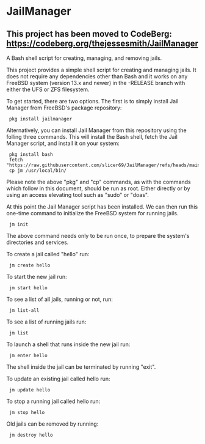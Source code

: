 # JailManager

## This project has been moved to CodeBerg: https://codeberg.org/thejessesmith/JailManager

A Bash shell script for creating, managing, and removing jails.

This project provides a simple shell script for creating and managing jails. It
does not require any dependencies other than Bash and it works on any
FreeBSD system (version 13.x and newer) in the -RELEASE branch with either the UFS or ZFS filesystem.

To get started, there are two options. The first is to simply install Jail Manager from
FreeBSD's package repository:

     pkg install jailmanager

Alternatively, you can install Jail Manager from this repository using the folling three commands.
This will install the Bash shell, fetch the Jail Manager script, and install it on your system:

     pkg install bash
     fetch "https://raw.githubusercontent.com/slicer69/JailManager/refs/heads/main/jm"
     cp jm /usr/local/bin/

Please note the above "pkg" and "cp" commands, as with the commands which follow in this document,
should be run as root. Either directly or by using an access elevating tool such as "sudo"
or "doas".

At this point the Jail Manager script has been installed. We can then run this one-time 
command to initialize the FreeBSD system for running jails.

     jm init

The above command needs only to be run once, to prepare the system's directories
and services.

To create a jail called "hello" run:

     jm create hello

To start the new jail run:

     jm start hello

To see a list of all jails, running or not, run:

     jm list-all

To see a list of running jails run:

     jm list

To launch a shell that runs inside the new jail run:

     jm enter hello

The shell inside the jail can be terminated by running "exit".

To update an existing jail called hello run:

     jm update hello

To stop a running jail called hello run:

     jm stop hello

Old jails can be removed by running:

     jm destroy hello

